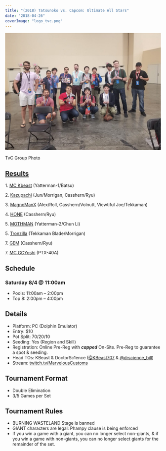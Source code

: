 ```yaml
---
title: "(2018) Tatsunoko vs. Capcom: Ultimate All Stars"
date: "2018-04-26"
coverImage: "logo_tvc.png"
---
```


![TvC Group Photo](/uploads/TvC-Group-Photo-1024x768.jpg)

TvC Group Photo

## [Results](https://smash.gg/tournament/animevo-2018/events/tatsunoko-vs-capcom/overview)

1\. [MC Kbeast](https://twitter.com/kbeast707) (Yatterman-1/Batsu) 

2\. [Kazupachi](https://twitter.com/kazp777) (Jun/Morrigan, Casshern/Ryu) 

3\. [MagnoManX](https://twitter.com/MagnoManX) (Alex/Roll, Casshern/Volnutt, Viewtiful Joe/Tekkaman) 

4\. [HONE](https://twitter.com/HONE1) (Casshern/Ryu)

5\. [MOTHMAN](https://twitter.com/LGrinta) (Yatterman-2/Chun Li) 

5\. [Tronzilla](https://twitter.com/Tronzilla666) (Tekkaman Blade/Morrigan) 

7\. [GEM](https://twitter.com/nemui_GEM) (Casshern/Ryu) 

7\. [MC GCYoshi](https://twitter.com/gcyoshi13) (PTX-40A)

## Schedule

### Saturday 8/4 @ 11:00am

- Pools: 11:00am – 2:00pm
- Top 8: 2:00pm – 4:00pm

## Details

- Platform: PC (Dolphin Emulator)
- Entry: $10
- Pot Split: 70/20/10
- Seeding: Yes (Region and Skill)
- Registration: Online Pre-Reg with **_capped_** On-Site. Pre-Reg to guarantee a spot & seeding.
- Head TOs: KBeast & DoctorSc1ence ([@KBeast707](https://twitter.com/KBeast707) & [@drscience\_bill](https://twitter.com/drscience_bill))
- Stream: [twitch.tv/MarvelousCustoms](https://twitch.tv/MarvelousCustoms)

## Tournament Format

- Double Elimination
- 3/5 Games per Set

## Tournament Rules

- BURNING WASTELAND Stage is banned
- GIANT characters are legal: Phampy clause is being enforced
- If you win a game with a giant, you can no longer select non-giants, & if you win a game with non-giants, you can no longer select giants for the remainder of the set.
